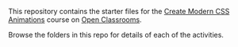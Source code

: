 This repository contains the starter files for the [Create Modern CSS Animations](http://openclassrooms.com/) course on [Open Classrooms](http://openclassrooms.com/).

Browse the folders in this repo for details of each of the activities.